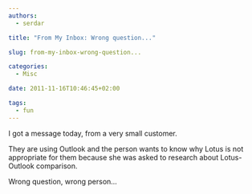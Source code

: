 ```yaml
---
authors:
  - serdar

title: "From My Inbox: Wrong question..."

slug: from-my-inbox-wrong-question...

categories:
  - Misc

date: 2011-11-16T10:46:45+02:00

tags:
  - fun
---
```


I got a message today, from a very small customer.
<!-- more -->
They are using Outlook and the person wants to know why Lotus is not appropriate for them because she was asked to research about Lotus-Outlook comparison.

Wrong question, wrong person...
